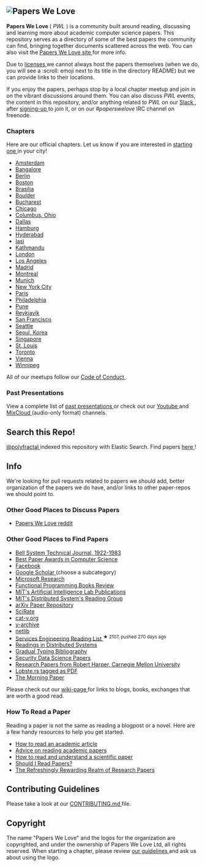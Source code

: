 <h2>
 <img alt="Papers We Love" src="http://paperswelove.org/images/logo-top.svg"/>
</h2>
<p>
 <strong>
  Papers We Love
 </strong>
 (
 <em>
  PWL
 </em>
 ) is a community built around reading, discussing and learning more about academic computer science papers. This repository serves as a directory of some of the best papers the community can find, bringing together documents scattered across the web. You can also visit the
 <a href="http://paperswelove.org/">
  Papers We Love site
 </a>
 for more info.
</p>
<p>
 Due to
 <a href="https://github.com/papers-we-love/papers-we-love#respect-content-licenses">
  licenses
 </a>
 we cannot always host the papers themselves (when we do, you will see a :scroll: emoji next to its title in the directory README) but we can provide links to their locations.
</p>
<p>
 If you enjoy the papers, perhaps stop by a local chapter meetup and join in on the vibrant discussions around them. You can also discuss
 <em>
  PWL
 </em>
 events, the content in this repository, and/or anything related to
 <em>
  PWL
 </em>
 on our
 <a href="https://paperswelove.slack.com/messages/general/">
  Slack
 </a>
 , after
 <a href="http://papersweloveslack.herokuapp.com/">
  signing-up
 </a>
 to join it, or on our
 <em>
  #paperswelove
 </em>
 IRC channel on freenode.
</p>
<h3>
 Chapters
</h3>
<p>
 Here are our official chapters. Let us know if you are interested in
 <a href="https://github.com/papers-we-love/papers-we-love/wiki/Creating-a-PWL-chapter">
  starting one
 </a>
 in your city!
</p>
<ul>
 <li>
  <a href="http://www.meetup.com/papers-we-love-amsterdam/">
   Amsterdam
  </a>
 </li>
 <li>
  <a href="http://www.meetup.com/Papers-we-love-Bangalore/">
   Bangalore
  </a>
 </li>
 <li>
  <a href="http://www.meetup.com/Papers-We-Love-Berlin/">
   Berlin
  </a>
 </li>
 <li>
  <a href="http://www.meetup.com/Papers-We-Love-Boston-Cambridge/">
   Boston
  </a>
 </li>
 <li>
  <a href="http://www.meetup.com/papers-we-love-bsb">
   Brasilia
  </a>
 </li>
 <li>
  <a href="http://www.meetup.com/Papers-We-Love-Boulder/">
   Boulder
  </a>
 </li>
 <li>
  <a href="http://www.meetup.com/papers-we-love-bucharest/">
   Bucharest
  </a>
 </li>
 <li>
  <a href="http://www.meetup.com/Papers-We-Love-Chicago">
   Chicago
  </a>
 </li>
 <li>
  <a href="http://www.meetup.com/Papers-We-Love-Columbus/">
   Columbus, Ohio
  </a>
 </li>
 <li>
  <a href="http://www.papersdallas.com/">
   Dallas
  </a>
 </li>
 <li>
  <a href="http://www.meetup.com/Papers-We-Love-Hamburg/">
   Hamburg
  </a>
 </li>
 <li>
  <a href="http://www.meetup.com/papers-we-love-hyderabad/">
   Hyderabad
  </a>
 </li>
 <li>
  <a href="http://www.meetup.com/Papers-We-Love-Iasi/">
   Iasi
  </a>
 </li>
 <li>
  <a href="https://www.facebook.com/groups/PapersWeLoveKathmandu/">
   Kathmandu
  </a>
 </li>
 <li>
  <a href="http://www.meetup.com/papers-we-love-london">
   London
  </a>
 </li>
 <li>
  <a href="http://www.meetup.com/papers-we-love-la">
   Los Angeles
  </a>
 </li>
 <li>
  <a href="http://www.meetup.com/Papers-We-Love-Madrid/">
   Madrid
  </a>
 </li>
 <li>
  <a href="http://www.meetup.com/Papers-We-Love-Montreal/">
   Montreal
  </a>
 </li>
 <li>
  <a href="http://www.meetup.com/Papers-We-Love-Munich/">
   Munich
  </a>
 </li>
 <li>
  <a href="http://www.meetup.com/papers-we-love/">
   New York City
  </a>
 </li>
 <li>
  <a href="http://www.meetup.com/Papers-We-Love-Paris/">
   Paris
  </a>
 </li>
 <li>
  <a href="http://www.meetup.com/Papers-We-Love-Philadelphia/">
   Philadelphia
  </a>
 </li>
 <li>
  <a href="http://www.meetup.com/Doo-Things">
   Pune
  </a>
 </li>
 <li>
  <a href="http://www.meetup.com/Papers-We-Love-Reykjavik">
   Reykjavík
  </a>
 </li>
 <li>
  <a href="http://www.meetup.com/papers-we-love-too/">
   San Francisco
  </a>
 </li>
 <li>
  <a href="http://www.meetup.com/Papers-We-Love-Seattle/">
   Seattle
  </a>
 </li>
 <li>
  <a href="http://www.meetup.com/seoul-tech-society">
   Seoul, Korea
  </a>
 </li>
 <li>
  <a href="https://www.facebook.com/groups/paperswelovesg/">
   Singapore
  </a>
 </li>
 <li>
  <a href="http://www.meetup.com/Papers-We-Love-in-saint-louis/">
   St. Louis
  </a>
 </li>
 <li>
  <a href="http://www.meetup.com/Papers-We-Love-Toronto/">
   Toronto
  </a>
 </li>
 <li>
  <a href="http://www.meetup.com/Papers-We-Love-Vienna/">
   Vienna
  </a>
 </li>
 <li>
  <a href="http://www.meetup.com/Papers-We-Love-Winnipeg/">
   Winnipeg
  </a>
 </li>
</ul>
<p>
 All of our meetups follow our
 <a href="CODE_OF_CONDUCT.md">
  Code of Conduct
 </a>
 .
</p>
<h3>
 Past Presentations
</h3>
<p>
 View a complete list of
 <a href="https://github.com/papers-we-love/papers-we-love/wiki/Past-Presentations">
  past presentations
 </a>
 or check out our
 <a href="https://www.youtube.com/user/PapersWeLove">
  Youtube
 </a>
 and
 <a href="https://www.mixcloud.com/paperswelove/">
  MixCloud
 </a>
 (audio-only format) channels.
</p>
<h2>
 Search this Repo!
</h2>
<p>
 <a href="https://github.com/polyfractal">
  @polyfractal
 </a>
 indexed this repository with Elastic Search. Find papers
 <a href="http://findpaperswelove.com">
  here
 </a>
 !
</p>
<h2>
 Info
</h2>
<p>
 We're looking for pull requests related to papers we should add, better organization of the papers we do have, and/or links to other paper-repos we should point to.
</p>
<h3>
 Other Good Places to Discuss Papers
</h3>
<ul>
 <li>
  <a href="https://www.reddit.com/r/paperswelove">
   Papers We Love reddit
  </a>
 </li>
</ul>
<h3>
 Other Good Places to Find Papers
</h3>
<ul>
 <li>
  <a href="https://www.alcatel-lucent.com/bell-labs-journals">
   Bell System Technical Journal, 1922-1983
  </a>
 </li>
 <li>
  <a href="http://jeffhuang.com/best_paper_awards.html">
   Best Paper Awards in Computer Science
  </a>
 </li>
 <li>
  <a href="https://www.facebook.com/publications">
   Facebook
  </a>
 </li>
 <li>
  <a href="http://scholar.google.com/citations?view_op=top_venues&hl=en&vq=eng">
   Google Scholar
  </a>
  (choose a subcategory)
 </li>
 <li>
  <a href="http://research.microsoft.com/apps/catalog/default.aspx?t=publications">
   Microsoft Research
  </a>
 </li>
 <li>
  <a href="http://alexott.net/en/fp/books/">
   Functional Programming Books Review
  </a>
 </li>
 <li>
  <a href="http://dspace.mit.edu/handle/1721.1/39813">
   MIT's Artificial Intelligence Lab Publications
  </a>
 </li>
 <li>
  <a href="http://dsrg.pdos.csail.mit.edu/">
   MIT's Distributed System's Reading Group
  </a>
 </li>
 <li>
  <a href="http://arxiv.org/">
   arXiv Paper Repository
  </a>
 </li>
 <li>
  <a href="https://scirate.com/">
   SciRate
  </a>
 </li>
 <li>
  <a href="http://doc.cat-v.org/">
   cat-v.org
  </a>
 </li>
 <li>
  <a href="http://yarchive.net/comp/index.html">
   y-archive
  </a>
 </li>
 <li>
  <a href="http://www.netlib.org/">
   netlib
  </a>
 </li>
 <li>
  <a href="https://github.com/mmcgrana/services-engineering">
   Services Engineering Reading List
  </a>
  <sup>
   &#9733 2107, pushed 270 days ago
  </sup>
 </li>
 <li>
  <a href="http://christophermeiklejohn.com/distributed/systems/2013/07/12/readings-in-distributed-systems.html">
   Readings in Distributed Systems
  </a>
 </li>
 <li>
  <a href="http://samth.github.io/gradual-typing-bib/">
   Gradual Typing Bibliography
  </a>
 </li>
 <li>
  <a href="http://www.covert.io/security-datascience-papers/">
   Security Data Science Papers
  </a>
 </li>
 <li>
  <a href="http://www.cs.cmu.edu/~rwh/papers.html">
   Research Papers from Robert Harper, Carnegie Mellon University
  </a>
 </li>
 <li>
  <a href="https://lobste.rs/t/pdf">
   Lobste.rs tagged as PDF
  </a>
 </li>
 <li>
  <a href="http://blog.acolyer.org/">
   The Morning Paper
  </a>
 </li>
</ul>
<p>
 Please check out our
 <a href="https://github.com/papers-we-love/papers-we-love/wiki/Other-Good-Sources-of-Reading-Material">
  wiki-page
 </a>
 for links to blogs, books, exchanges that are worth a good read.
</p>
<h3>
 How To Read a Paper
</h3>
<p>
 Reading a paper is not the same as reading a blogpost or a novel. Here are a few handy resources to help you get started.
</p>
<ul>
 <li>
  <a href="http://organizationsandmarkets.com/2010/08/31/how-to-read-an-academic-article/">
   How to read an academic article
  </a>
 </li>
 <li>
  <a href="http://www4.ncsu.edu/~akmassey/posts/2012-02-15-advice-on-reading-academic-papers.html">
   Advice on reading academic papers
  </a>
 </li>
 <li>
  <a href="http://violentmetaphors.com/2013/08/25/how-to-read-and-understand-a-scientific-paper-2/">
   How to read and understand a scientific paper
  </a>
 </li>
 <li>
  <a href="http://michaelrbernste.in/2014/10/21/should-i-read-papers.html">
   Should I Read Papers?
  </a>
 </li>
 <li>
  <a href="https://www.youtube.com/watch?v=8eRx5Wo3xYA">
   The Refreshingly Rewarding Realm of Research Papers
  </a>
 </li>
</ul>
<h2>
 Contributing Guidelines
</h2>
<p>
 Please take a look at our
 <a href="https://github.com/papers-we-love/papers-we-love/blob/master/.github/CONTRIBUTING.md">
  CONTRIBUTING.md
 </a>
 file.
</p>
<h2>
 Copyright
</h2>
<p>
 The name "Papers We Love" and the logos for the organization are copyrighted, and under the ownership of Papers We Love Ltd, all rights reserved. When starting a chapter, please review
 <a href="https://github.com/papers-we-love/papers-we-love/wiki/Creating-a-PWL-chapter">
  our guidelines
 </a>
 and ask us about using the logo.
</p>
